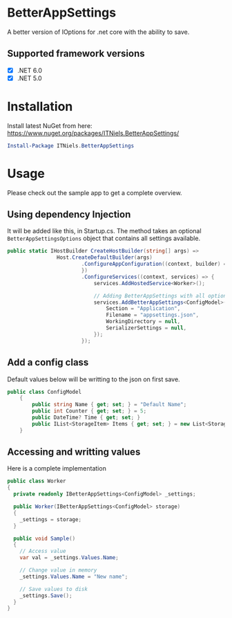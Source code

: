 # BetterAppSettings
A better version of IOptions for .net core with the ability to save.

## Supported framework versions
- [X] .NET 6.0
- [X] .NET 5.0

# Installation
Install latest NuGet from here: https://www.nuget.org/packages/ITNiels.BetterAppSettings/

```powershell
Install-Package ITNiels.BetterAppSettings
```

# Usage
Please check out the sample app to get a complete overview.

## Using dependency Injection
It will be added like this, in Startup.cs. The method takes an optional `BetterAppSettingsOptions` object that contains all settings available.
```C#
public static IHostBuilder CreateHostBuilder(string[] args) =>
				Host.CreateDefaultBuilder(args)
						.ConfigureAppConfiguration((context, builder) => {
						})
						.ConfigureServices((context, services) => {
							services.AddHostedService<Worker>();

							// Adding BetterAppSettings with all options
							services.AddBetterAppSettings<ConfigModel>(new BetterAppSettingsOptions {
								Section = "Application",
								Filename = "appsettings.json",
								WorkingDirectory = null,
								SerializerSettings = null,
							});
						});
```

## Add a config class
Default values below will be writting to the json on first save.
```C#
public class ConfigModel
	{
		public string Name { get; set; } = "Default Name";
		public int Counter { get; set; } = 5;
		public DateTime? Time { get; set; }
		public IList<StorageItem> Items { get; set; } = new List<StorageItem>();
	}
```

## Accessing and writting values
Here is a complete implementation
```C#
public class Worker
{
  private readonly IBetterAppSettings<ConfigModel> _settings;

  public Worker(IBetterAppSettings<ConfigModel> storage)
  {
    _settings = storage;
  }

  public void Sample()
  {
    // Access value
    var val = _settings.Values.Name;

    // Change value in memory
    _settings.Values.Name = "New name";

    // Save values to disk
    _settings.Save();
  }
}
```
